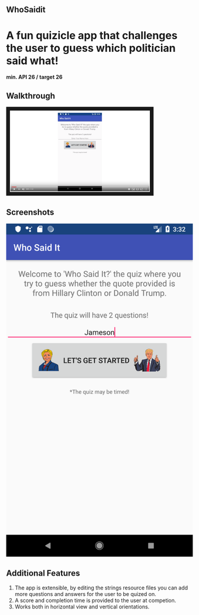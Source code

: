 ## WhoSaidit
# A fun quizicle app that challenges the user to guess which politician said what!

**min. API 26 / target 26**

## Walkthrough
<a href="http://www.youtube.com/watch?feature=player_embedded&v=Ks7w89kL7rc" target="_blank"><img src="https://github.com/SouthStreetApple/WhoSaidIt/blob/master/youtubescreen.png" 
alt="TourIt - App Demo" width="75%" height="75%" border="10" /></a>

## Screenshots
![TourIt](https://github.com/SouthStreetApple/WhoSaidIt/blob/master/WhoSaidIt.png)

## Additional Features
1. The app is extensible, by editing the strings resource files you can add more questions and answers for the user to be quized on.
2. A score and completion time is provided to the user at competion.
3. Works both in horizontal view and vertical orientations.
